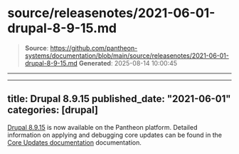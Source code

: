 # source/releasenotes/2021-06-01-drupal-8-9-15.md

> **Source**: https://github.com/pantheon-systems/documentation/blob/main/source/releasenotes/2021-06-01-drupal-8-9-15.md
> **Generated**: 2025-08-14 10:00:45

---

---
title: Drupal 8.9.15
published_date: "2021-06-01"
categories: [drupal]
---
[Drupal 8.9.15](https://www.drupal.org/project/drupal/releases/8.9.15) is now available on the Pantheon platform. Detailed information on applying and debugging core updates can be found in the [Core Updates documentation](/core-updates) documentation.

